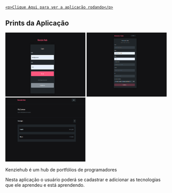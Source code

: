 # <a href="https://react-entrega-s2-kenzie-hub-lorenzomarques.vercel.app/">
    <p>Clique Aqui para ver a aplicação rodando</p>
</a>


<h2>Prints da Aplicação</h2>
<div display="flex">
<img src="/ImagesReadMe/3.png" width=250 height=200/>
<img src="/ImagesReadMe/2.png" width=250 height=200/>
<img src="/ImagesReadMe/1.png" width=250 height=200/>
</div>
<p>
Kenziehub é um hub de portfólios de programadores

Nesta aplicação o usuário poderá se cadastrar e adicionar as tecnologias que ele aprendeu e está aprendendo.

</p>
